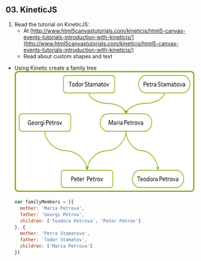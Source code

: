 ## 03. KineticJS

1. Read the tutorial on KineticJS:
	- At [http://www.html5canvastutorials.com/kineticjs/html5-canvas-events-tutorials-introduction-with-kineticjs/](http://www.html5canvastutorials.com/kineticjs/html5-canvas-events-tutorials-introduction-with-kineticjs/)
	- Read about custom shapes and text
* Using Kinetic create a family tree
	![Family Tree](family-tree.png)
	```js
	var familyMembers = [{
	  mother: 'Maria Petrova',
	  father: 'Georgi Petrov',
	  children: ['Teodora Petrova', 'Peter Petrov']
	}, {
	  mother: 'Petra Stamatova',
	  father: 'Todor Stamatov',
	  children: ['Maria Petrova']
	}]
	```

